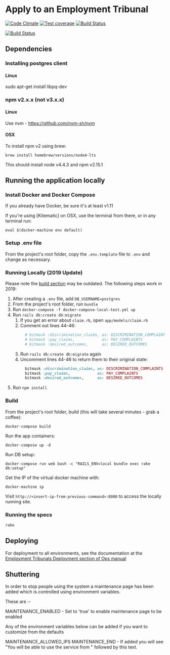 # Apply to an Employment Tribunal

[![Code Climate](https://codeclimate.com/github/ministryofjustice/atet.png)](https://codeclimate.com/github/ministryofjustice/atet)
[![Test coverage](https://codeclimate.com/github/ministryofjustice/atet/coverage.png)](https://codeclimate.com/github/ministryofjustice/atet)
[![Build Status](https://travis-ci.org/ministryofjustice/atet.svg?branch=master)](https://travis-ci.org/ministryofjustice/atet)

[![Build Status](https://dev.azure.com/HMCTS-PET/pet-azure-infrastructure/_apis/build/status/et1?branchName=develop)](https://dev.azure.com/HMCTS-PET/pet-azure-infrastructure/_build/latest?definitionId=20&branchName=develop)
## Dependencies

### Installing postgres client

#### Linux

sudo apt-get install libpq-dev

### npm v2.x.x (not v3.x.x)

#### Linux

Use nvm - https://github.com/nvm-sh/nvm

#### OSX

To install npm v2 using brew:
```
brew install homebrew/versions/node4-lts
```
This should install node v4.4.3 and npm v2.15.1


## Running the application locally

### Install Docker and Docker Compose
If you already have Docker, be sure it's at least v1.11

If you're using [Kitematic] on OSX, use the terminal from there, or in any terminal run:

    eval $(docker-machine env default)

### Setup .env file
From the project's root folder, copy the `.env.template` file to `.env` and change as necessary.

### Running Locally (2019 Update)

Please note the [build section](#build) may be outdated. The following steps work in 2019:

1) After creating a `.env` file, add `DB_USERNAME=postgres`
1) From the project's root folder, run `bundle`
1) Run `docker-compose -f docker-compose-local-test.yml up`
1) Run `rails db:create db:migrate`
    1) If you get an error about `claim.rb`, open `app/models/claim.rb`
    1) Comment out lines 44-46:
        ```ruby
          # bitmask :discrimination_claims, as: DISCRIMINATION_COMPLAINTS
          # bitmask :pay_claims,            as: PAY_COMPLAINTS
          # bitmask :desired_outcomes,      as: DESIRED_OUTCOMES
        ```
    1) Run `rails db:create db:migrate` again
    1) Uncomment lines 44-46 to return them to their original state:
        ```ruby
          bitmask :discrimination_claims, as: DISCRIMINATION_COMPLAINTS
          bitmask :pay_claims,            as: PAY_COMPLAINTS
          bitmask :desired_outcomes,      as: DESIRED_OUTCOMES
        ```
1) Run `npm install`

### Build
From the project's root folder, build (this will take several minutes - grab a coffee):

    docker-compose build

Run the app containers:

    docker-compose up -d

Run DB setup:

    docker-compose run web bash -c "RAILS_ENV=local bundle exec rake db:setup"

Get the IP of the virtual docker machine with:

    docker-machine ip

Visit `http://<insert-ip-from-previous-command>:8080` to access the locally running site.


### Running the specs

```bash
rake
```

## Deploying

For deployment to all environments, see the documentation at the [Employment Tribunals Deployment section of Ops manual](https://opsmanual.dsd.io/run_books/employmenttribunals.html#deployment)

## Shuttering

In order to stop people using the system a maintenance page has been added which is controlled using environment
variables.

These are :-

MAINTENANCE_ENABLED - Set to 'true' to enable maintenance page to be enabled

Any of the environment variables below can be added if you want to customize from the defaults

MAINTENANCE_ALLOWED_IPS
MAINTENANCE_END - If added you will see "You will be able to use the service from " followed by this text.
